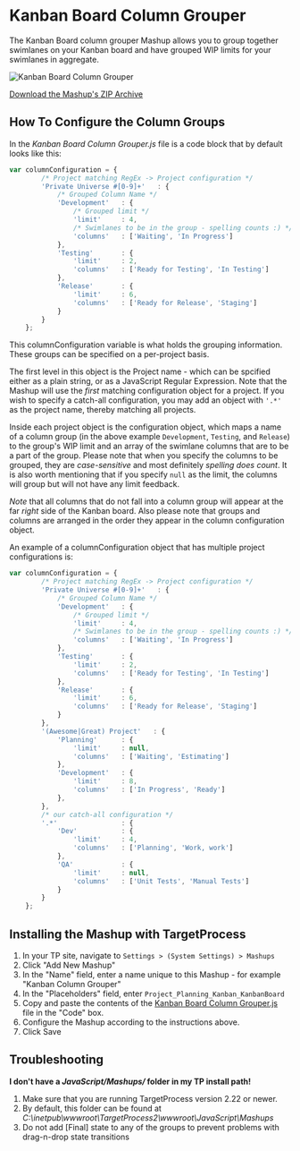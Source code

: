 Kanban Board Column Grouper
===========================

The Kanban Board column grouper Mashup allows you to group together 
swimlanes on your Kanban board and have grouped WIP limits for your 
swimlanes in aggregate.

![Kanban Board Column Grouper](https://raw.github.com/TargetProcess/MashupsLibrary/master/Kanban%20Board%20Column%20Grouper/screenshot.png)


[Download the Mashup's ZIP Archive](https://github.com/downloads/TargetProcess/MashupsLibrary/Kanban%20Board%20Column%20Grouper.zip)


How To Configure the Column Groups
----------------------------------

In the _Kanban Board Column Grouper.js_ file is a code block that by default looks
like this: 

```javascript
var columnConfiguration = {
        /* Project matching RegEx -> Project configuration */
        'Private Universe #[0-9]+'   : {
            /* Grouped Column Name */
            'Development'   : {
                /* Grouped limit */
                'limit'     : 4,
                /* Swimlanes to be in the group - spelling counts :) */
                'columns'   : ['Waiting', 'In Progress']
            },
            'Testing'       : {
                'limit'     : 2,
                'columns'   : ['Ready for Testing', 'In Testing']
            },
            'Release'       : {
                'limit'     : 6,
                'columns'   : ['Ready for Release', 'Staging']
            }
        }
	};
```

This columnConfiguration variable is what holds the grouping information.  These groups 
can be specified on a per-project basis.

The first level in this object is the Project name - which can be spcified either as a 
plain string, or as a JavaScript Regular Expression.  Note that the Mashup will use the 
_first_ matching configuration object for a project.  If you wish to specify a catch-all 
configuration, you may add an object with ``'.*'`` as the project name, thereby matching all 
projects.

Inside each project object is the configuration object, which maps a name of a column 
group (in the above example `Development`, `Testing`, and `Release`) to the group's 
WIP limit and an array of the swimlane columns that are to be a part of the group.  Please 
note that when you specify the columns to be grouped, they are *case-sensitive* and most definitely 
*spelling does count*.  It is also worth mentioning that if you specify `null` as the limit, 
the columns will group but will not have any limit feedback.

*Note* that all columns that do not fall into a column group will appear at the far _right_ 
side of the Kanban board.  Also please note that groups and columns are arranged in the order 
they appear in the column configuration object.

An example of a columnConfiguration object that has multiple project configurations is:

```javascript
var columnConfiguration = {
        /* Project matching RegEx -> Project configuration */
        'Private Universe #[0-9]+'   : {
            /* Grouped Column Name */
            'Development'   : {
                /* Grouped limit */
                'limit'     : 4,
                /* Swimlanes to be in the group - spelling counts :) */
                'columns'   : ['Waiting', 'In Progress']
            },
            'Testing'       : {
                'limit'     : 2,
                'columns'   : ['Ready for Testing', 'In Testing']
            },
            'Release'       : {
                'limit'     : 6,
                'columns'   : ['Ready for Release', 'Staging']
            }
        },
        '(Awesome|Great) Project'   : {
            'Planning'      : {
                'limit'     : null,
                'columns'   : ['Waiting', 'Estimating']
            },
            'Development'   : {
                'limit'     : 8,
                'columns'   : ['In Progress', 'Ready']
            },
        },
        /* our catch-all configuration */
        '.*'                : {
            'Dev'           : {
                'limit'     : 4,
                'columns'   : ['Planning', 'Work, work']
            },
            'QA'            : {
                'limit'     : null,
                'columns'   : ['Unit Tests', 'Manual Tests']
            }
        }
	};
```


Installing the Mashup with TargetProcess
----------------------------------------

1. In your TP site, navigate to ```Settings > (System Settings) > Mashups```
2. Click "Add New Mashup"
3. In the "Name" field, enter a name unique to this Mashup - for example "Kanban Column Grouper"
4. In the "Placeholders" field, enter ```Project_Planning_Kanban_KanbanBoard```
5. Copy and paste the contents of the [Kanban Board Column Grouper.js](https://raw.github.com/TargetProcess/MashupsLibrary/master/Kanban%20Board%20Column%20Grouper/KanbanBoardColumnGrouper.js) file in the "Code" box.
6. Configure the Mashup according to the instructions above.
7. Click Save


Troubleshooting
---------------

**I don't have a _JavaScript/Mashups/_ folder in my TP install path!**

1. Make sure that you are running TargetProcess version 2.22 or newer.
2. By default, this folder can be found at _C:\inetpub\wwwroot\TargetProcess2\wwwroot\JavaScript\Mashups_
3. Do not add [Final] state to any of the groups to prevent problems with drag-n-drop state transitions
